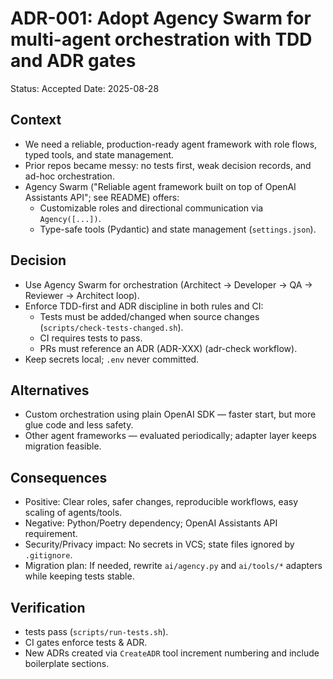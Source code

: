 # ADR-001: Adopt Agency Swarm for multi-agent orchestration with TDD and ADR gates
Status: Accepted
Date: 2025-08-28

## Context
- We need a reliable, production-ready agent framework with role flows, typed tools, and state management.
- Prior repos became messy: no tests first, weak decision records, and ad-hoc orchestration.
- Agency Swarm ("Reliable agent framework built on top of OpenAI Assistants API"; see README) offers:
  - Customizable roles and directional communication via `Agency([...])`.
  - Type-safe tools (Pydantic) and state management (`settings.json`).

## Decision
- Use Agency Swarm for orchestration (Architect → Developer → QA → Reviewer → Architect loop).
- Enforce TDD-first and ADR discipline in both rules and CI:
  - Tests must be added/changed when source changes (`scripts/check-tests-changed.sh`).
  - CI requires tests to pass.
  - PRs must reference an ADR (ADR-XXX) (adr-check workflow).
- Keep secrets local; `.env` never committed.

## Alternatives
- Custom orchestration using plain OpenAI SDK — faster start, but more glue code and less safety.
- Other agent frameworks — evaluated periodically; adapter layer keeps migration feasible.

## Consequences
- Positive: Clear roles, safer changes, reproducible workflows, easy scaling of agents/tools.
- Negative: Python/Poetry dependency; OpenAI Assistants API requirement.
- Security/Privacy impact: No secrets in VCS; state files ignored by `.gitignore`.
- Migration plan: If needed, rewrite `ai/agency.py` and `ai/tools/*` adapters while keeping tests stable.

## Verification
- tests pass (`scripts/run-tests.sh`).
- CI gates enforce tests & ADR.
- New ADRs created via `CreateADR` tool increment numbering and include boilerplate sections.

